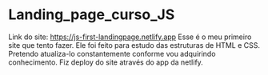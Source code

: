 # Landing_page_curso_JS
Link do site: https://js-first-landingpage.netlify.app
Esse é o meu primeiro site que tento fazer. Ele foi feito para estudo das estruturas de HTML e CSS. Pretendo atualiza-lo constantemente conforme vou adquirindo conhecimento.
Fiz deploy do site através do app da netlify.
